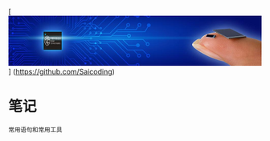 [![Saicoding](https://github.com/Saicoding/MarkdownPhotos/blob/master/1.jpg)]
(https://github.com/Saicoding)
# 笔记
```
常用语句和常用工具
```
